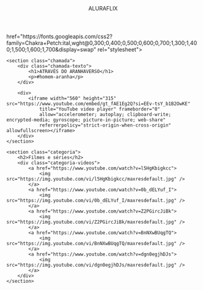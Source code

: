 <html lang="pt-BR">

<head>
    <link rel="stylesheet" href="styles.css">
    <link rel="preconnect" href="https://fonts.googleapis.com">
    <link rel="preconnect" href="https://fonts.gstatic.com" crossorigin>
    <link
        <iframe width="560" height="315" src="https://www.youtube.com/embed/of45dGLM6Ro?si=k4HpA25IPg9ofZj4" title="YouTube video player" frameborder="0" allow="accelerometer; autoplay; clipboard-write; encrypted-media; gyroscope; picture-in-picture; web-share" referrerpolicy="strict-origin-when-cross-origin" allowfullscreen></iframe>
    <title>Aluraflix</title>
</head>

<body>
    <header>ALURAFLIX</header>href="https://fonts.googleapis.com/css2?family=Chakra+Petch:ital,wght@0,300;0,400;0,500;0,600;0,700;1,300;1,400;1,500;1,600;1,700&display=swap"
        rel="stylesheet">

    <section class="chamada">
        <div class="chamada-texto">
            <h1>ATRAVÉS DO ARANHAVERSO</h1>
            <p>#homem-aranha</p>
        </div>

        <div>
            <iframe width="560" height="315" src="https://www.youtube.com/embed/gt_fAE1Eg2Q?si=EEv-tsY_b1B2OwKE"
                title="YouTube video player" frameborder="0"
                allow="accelerometer; autoplay; clipboard-write; encrypted-media; gyroscope; picture-in-picture; web-share"
                referrerpolicy="strict-origin-when-cross-origin" allowfullscreen></iframe>
        </div>
    </section>

    <section class="categoria">
        <h2>Filmes e séries</h2>
        <div class="categoria-videos">
            <a href="https://www.youtube.com/watch?v=l5HgKbigkcc">
                <img src="https://img.youtube.com/vi/l5HgKbigkcc/maxresdefault.jpg" />
            </a>
            <a href="https://www.youtube.com/watch?v=0b_dELYuf_I">
                <img src="https://img.youtube.com/vi/0b_dELYuf_I/maxresdefault.jpg" />
            </a>
            <a href="https://www.youtube.com/watch?v=Z2PGircJiBk">
                <img src="https://img.youtube.com/vi/Z2PGircJiBk/maxresdefault.jpg" />
            </a>
            <a href="https://www.youtube.com/watch?v=BnNXwBUqgTQ">
                <img src="https://img.youtube.com/vi/BnNXwBUqgTQ/maxresdefault.jpg" />
            </a>
            <a href="https://www.youtube.com/watch?v=dgn0egjhDJs">
                <img src="https://img.youtube.com/vi/dgn0egjhDJs/maxresdefault.jpg" />
            </a>
        </div>
    </section>

</body>

</html>
